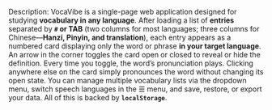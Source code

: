 Description: VocaVibe is a single-page web application designed for studying **vocabulary in any language**. After loading a list of **entries** separated by **`#` or TAB** (two columns for most languages; three columns for Chinese—**Hanzi, Pinyin, and translation**), each entry appears as a numbered card displaying only the word or phrase **in your target language**. An arrow in the corner toggles the card open or closed to reveal or hide the definition. Every time you toggle, the word’s pronunciation plays. Clicking anywhere else on the card simply pronounces the word without changing its open state. You can manage multiple vocabulary lists via the dropdown menu, switch speech languages in the ☰ menu, and save, restore, or export your data. All of this is backed by **`localStorage`**.
